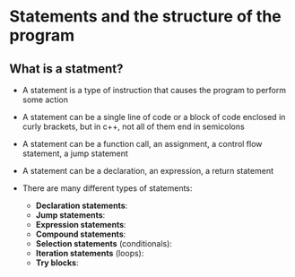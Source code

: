 # Statements and the structure of the program

## What is a statment?

- A statement is a type of instruction that causes the program to perform some action 

- A statement can be a single line of code or a block of code enclosed in curly brackets, but in c++, not all of them end in semicolons

- A statement can be a function call, an assignment, a control flow statement, a jump statement

- A statement can be a declaration, an expression, a return statement

- There are many different types of statements:
    - **Declaration statements**:
    - **Jump statements**:
    - **Expression statements**:
    - **Compound statements**:
    - **Selection statements** (conditionals):
    - **Iteration statements** (loops):
    - **Try blocks**: